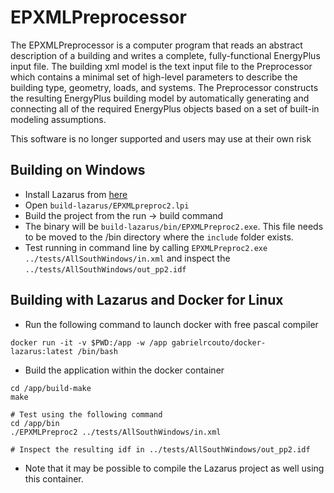 # EPXMLPreprocessor

The EPXMLPreprocessor is a computer program that reads an abstract description of a building and writes a complete, fully-functional EnergyPlus input file.  The building xml model is the text input file to the Preprocessor which contains a minimal set of high-level parameters to describe the building type, geometry, loads, and systems. The Preprocessor constructs the resulting EnergyPlus building model by automatically generating and connecting all of the required EnergyPlus objects based on a set of built-in modeling assumptions.

This software is no longer supported and users may use at their own risk


## Building on Windows

* Install Lazarus from [here](https://www.lazarus-ide.org/)
* Open `build-lazarus/EPXMLpreproc2.lpi`
* Build the project from the run -> build command
* The binary will be `build-lazarus/bin/EPXMLPreproc2.exe`. This file needs to be moved to the /bin directory where the `include` folder exists.
* Test running in command line by calling `EPXMLPreproc2.exe ../tests/AllSouthWindows/in.xml` and inspect the `../tests/AllSouthWindows/out_pp2.idf`
	
## Building with Lazarus and Docker for Linux

* Run the following command to launch docker with free pascal compiler

```
docker run -it -v $PWD:/app -w /app gabrielrcouto/docker-lazarus:latest /bin/bash
```

* Build the application within the docker container

```
cd /app/build-make
make

# Test using the following command
cd /app/bin
./EPXMLPreproc2 ../tests/AllSouthWindows/in.xml

# Inspect the resulting idf in ../tests/AllSouthWindows/out_pp2.idf
```

* Note that it may be possible to compile the Lazarus project as well using this container.

